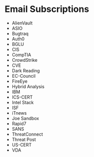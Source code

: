 # Email Subscriptions

- AlienVault
- ASIO
- Bugtraq
- Auth0
- BGLU
- CIS
- CompTIA
- CrowdStrike
- CVE
- Dark Reading
- EC-Council
- FireEye
- Hybrid Analysis
- IBM
- ICS-CERT
- Intel Stack
- ISF
- iTnews
- Joe Sandbox
- Rapid7
- SANS
- ThreatConnect
- Threat Post
- US-CERT
- VDA
